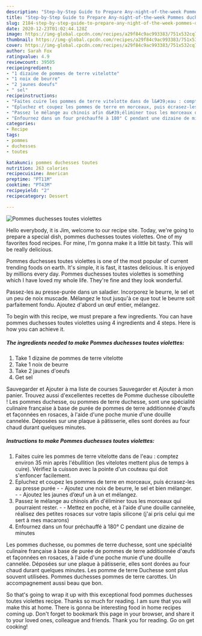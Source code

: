 ```yaml
---
description: "Step-by-Step Guide to Prepare Any-night-of-the-week Pommes duchesses toutes violettes"
title: "Step-by-Step Guide to Prepare Any-night-of-the-week Pommes duchesses toutes violettes"
slug: 2184-step-by-step-guide-to-prepare-any-night-of-the-week-pommes-duchesses-toutes-violettes
date: 2020-12-23T01:02:44.128Z
image: https://img-global.cpcdn.com/recipes/a29f84c9ac993383/751x532cq70/pommes-duchesses-toutes-violettes-photo-principale-de-la-recette.jpg
thumbnail: https://img-global.cpcdn.com/recipes/a29f84c9ac993383/751x532cq70/pommes-duchesses-toutes-violettes-photo-principale-de-la-recette.jpg
cover: https://img-global.cpcdn.com/recipes/a29f84c9ac993383/751x532cq70/pommes-duchesses-toutes-violettes-photo-principale-de-la-recette.jpg
author: Sarah Fox
ratingvalue: 4.9
reviewcount: 39505
recipeingredient:
- "1 dizaine de pommes de terre vitelotte"
- "1 noix de beurre"
- "2 jaunes doeufs"
- " sel"
recipeinstructions:
- "Faites cuire les pommes de terre vitelotte dans de l&#39;eau : comptez environ 35 min après l&#39;ébullition (les vitelotes mettent plus de temps à cuire). Vérifiez la cuisson avec la pointe d&#39;un couteau qui doit s&#39;enfoncer facilement."
- "Epluchez et coupez les pommes de terre en morceaux, puis écrasez-les au presse purée  Ajoutez une noix de beurre, le sel et bien mélanger.  Ajoutez les jaunes d’œuf un à un et mélangez."
- "Passez le mélange au chinois afin d&#39;éliminer tous les morceaux qui pourraient rester.  Mettez en poche, et à l&#39;aide d&#39;une douille cannelée, réalisez des petites rosaces sur votre tapis silicone (j&#39;ai pris celui qui me sert à mes macarons)"
- "Enfournez dans un four préchauffé à 180° C pendant une dizaine de minutes"
categories:
- Recipe
tags:
- pommes
- duchesses
- toutes

katakunci: pommes duchesses toutes 
nutrition: 263 calories
recipecuisine: American
preptime: "PT11M"
cooktime: "PT43M"
recipeyield: "2"
recipecategory: Dessert

---
```



![Pommes duchesses toutes violettes](https://img-global.cpcdn.com/recipes/a29f84c9ac993383/751x532cq70/pommes-duchesses-toutes-violettes-photo-principale-de-la-recette.jpg)

Hello everybody, it is Jim, welcome to our recipe site. Today, we're going to prepare a special dish, pommes duchesses toutes violettes. One of my favorites food recipes. For mine, I'm gonna make it a little bit tasty. This will be really delicious.

Pommes duchesses toutes violettes is one of the most popular of current trending foods on earth. It's simple, it is fast, it tastes delicious. It is enjoyed by millions every day. Pommes duchesses toutes violettes is something which I have loved my whole life. They're fine and they look wonderful.

Passez-les au presse-purée dans un saladier. Incorporez le beurre, le sel et un peu de noix muscade. Mélangez le tout jusqu&#39;à ce que tout le beurre soit parfaitement fondu. Ajoutez d&#39;abord un œuf entier, mélangez.


To begin with this recipe, we must prepare a few ingredients. You can have pommes duchesses toutes violettes using 4 ingredients and 4 steps. Here is how you can achieve it.

<!--inarticleads1-->

##### The ingredients needed to make Pommes duchesses toutes violettes:

1. Take 1 dizaine de pommes de terre vitelotte
1. Take 1 noix de beurre
1. Take 2 jaunes d&#39;oeufs
1. Get  sel


Sauvegarder et Ajouter à ma liste de courses Sauvegarder et Ajouter à mon panier. Trouvez aussi d&#39;excellentes recettes de Pomme duchesse ciboulette ! Les pommes duchesse, ou pommes de terre duchesse, sont une spécialité culinaire française à base de purée de pommes de terre additionnée d&#39;œufs et façonnées en rosaces, à l&#39;aide d&#39;une poche munie d&#39;une douille cannelée. Déposées sur une plaque à pâtisserie, elles sont dorées au four chaud durant quelques minutes. 

<!--inarticleads2-->

##### Instructions to make Pommes duchesses toutes violettes:

1. Faites cuire les pommes de terre vitelotte dans de l&#39;eau : comptez environ 35 min après l&#39;ébullition (les vitelotes mettent plus de temps à cuire). Vérifiez la cuisson avec la pointe d&#39;un couteau qui doit s&#39;enfoncer facilement.
1. Epluchez et coupez les pommes de terre en morceaux, puis écrasez-les au presse purée -  - Ajoutez une noix de beurre, le sel et bien mélanger. -  - Ajoutez les jaunes d’œuf un à un et mélangez.
1. Passez le mélange au chinois afin d&#39;éliminer tous les morceaux qui pourraient rester. -  - Mettez en poche, et à l&#39;aide d&#39;une douille cannelée, réalisez des petites rosaces sur votre tapis silicone (j&#39;ai pris celui qui me sert à mes macarons)
1. Enfournez dans un four préchauffé à 180° C pendant une dizaine de minutes


Les pommes duchesse, ou pommes de terre duchesse, sont une spécialité culinaire française à base de purée de pommes de terre additionnée d&#39;œufs et façonnées en rosaces, à l&#39;aide d&#39;une poche munie d&#39;une douille cannelée. Déposées sur une plaque à pâtisserie, elles sont dorées au four chaud durant quelques minutes. Les pomme de terre Duchesse sont plus souvent utilisées. Pommes duchesses pommes de terre carottes. Un accompagnement aussi beau que bon. 

So that's going to wrap it up with this exceptional food pommes duchesses toutes violettes recipe. Thanks so much for reading. I am sure that you will make this at home. There is gonna be interesting food in home recipes coming up. Don't forget to bookmark this page in your browser, and share it to your loved ones, colleague and friends. Thank you for reading. Go on get cooking!
